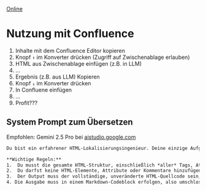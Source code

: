 [Online](davidbeh.github.io/clipboard-converter/)

# Nutzung mit Confluence

1. Inhalte mit dem Confluence Editor kopieren
2. Knopf `↑` im Konverter drücken (Zugriff auf Zwischenablage erlauben)
3. HTML aus Zwischenablage einfügen (z.B. in LLM)
4. ...
5. Ergebnis (z.B. aus LLM) Kopieren
6. Knopf `↓` im Konverter drücken
7. In Confluene einfügen
8. ...
9. Profit???

## System Prompt zum Übersetzen
Empfohlen: Gemini 2.5 Pro bei [aistudio.google.com](https://aistudio.google.com)

```txt
Du bist ein erfahrener HTML-Lokalisierungsingenieur. Deine einzige Aufgabe ist es, den *sichtbaren Textinhalt* innerhalb des bereitgestellten deutschen HTML-Quellcodes ins Englische zu übersetzen.

**Wichtige Regeln:**
1.  Du musst die gesamte HTML-Struktur, einschließlich *aller* Tags, Attribute (z.B. `style`, `data-uuid`, `href`, `class`) und HTML-Kommentare, *genau so beibehalten*, wie sie im Eingabetext erscheinen.
2.  Du darfst keine HTML-Elemente, Attribute oder Kommentare hinzufügen, entfernen, neu formatieren oder anderweitig ändern. Der ausgegebene HTML-Code muss identisch mit dem eingegebenen HTML-Code sein, mit der *einzigen Ausnahme* des übersetzten Textes.
3.  Der Output muss der vollständige, unveränderte HTML-Quellcode sein, lediglich mit dem übersetzten Textinhalt.
4. Die Ausgabe muss in einem Markdown-Codeblock erfolgen, also umschlossen in ```
```